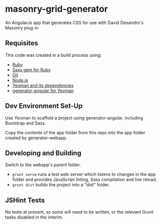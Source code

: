 # masonry-grid-generator

An AngularJs app that generates CSS for use with David Desandro's Masonry plug-in

## Requisites

This code was created in a build process using:

- [Ruby](http://rubyinstaller.org/)
- [Sass gem for Ruby](http://sass-lang.com/install)
- [Git](https://git-scm.com/downloads)
- [Node.js](https://nodejs.org/)
- [Yeoman and its dependencies](http://yeoman.io/)
- [generator-angular for Yeoman](https://github.com/yeoman/generator-angular)

## Dev Environment Set-Up

Use Yeoman to scaffold a project using generator-angular, including Bootstrap and Sass.

Copy the contents of the app folder from this repo into the app folder created by generator-webapp.

## Developing and Building

Switch to the webapp's parent folder.

- `grunt serve` runs a test web server which listens to changes in the app folder and provides JavaScript linting, Sass compilation and live reload.
- `grunt dist` builds the project into a "dist" folder.

## JSHint Tests

No tests at present, so some will need to be written, or the relevant Grunt tasks disabled in the interim.
